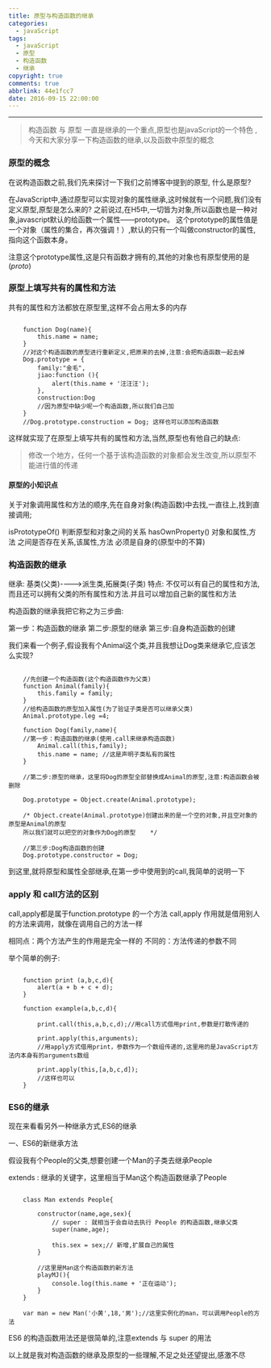 ```yaml
---
title: 原型与构造函数的继承
categories:
  - javaScript
tags:
  - javaScript
  - 原型
  - 构造函数
  - 继承
copyright: true
comments: true
abbrlink: 44e1fcc7
date: 2016-09-15 22:00:00
---
```


<hr style='filter:progid:DXImageTransform.Microsoft.Glow(color=#FF0000,strength=10)' color='#FF0000' size='1' />

> 构造函数 与 原型 一直是继承的一个重点,原型也是javaScript的一个特色 , 今天和大家分享一下构造函数的继承,以及函数中原型的概念

<!--more-->

### 原型的概念

在说构造函数之前,我们先来探讨一下我们之前博客中提到的原型, 什么是原型?

在JavaScript中,通过原型可以实现对象的属性继承,这时候就有一个问题,我们没有定义原型,原型是怎么来的?
之前说过,在H5中,一切皆为对象,所以函数也是一种对象,javascript默认的给函数一个属性——prototype。
这个prototype的属性值是一个对象（属性的集合，再次强调！）,默认的只有一个叫做constructor的属性,指向这个函数本身。

注意这个prototype属性,这是只有函数才拥有的,其他的对象也有原型使用的是(_proto_)

### 原型上填写共有的属性和方法

共有的属性和方法都放在原型里,这样不会占用太多的内存

```

	function Dog(name){
		this.name = name;
	}
	//对这个构造函数的原型进行重新定义,把原来的去掉,注意:会把构造函数一起去掉
	Dog.prototype = {
		family:"金毛",
		jiao:function (){
			alert(this.name + '汪汪汪');
		},
		construction:Dog
		//因为原型中缺少呢一个构造函数,所以我们自己加
	}
	//Dog.prototype.construction = Dog; 这样也可以添加构造函数
```

这样就实现了在原型上填写共有的属性和方法,当然,原型也有他自己的缺点:

>修改一个地方，任何一个基于该构造函数的对象都会发生改变,所以原型不能进行值的传递

#### 原型的小知识点

关于对象调用属性和方法的顺序,先在自身对象(构造函数)中去找,一直往上,找到直接调用;

isPrototypeOf() 判断原型和对象之间的关系
hasOwnProperty() 对象和属性,方法 之间是否存在关系,该属性,方法 必须是自身的(原型中的不算)

### 构造函数的继承

继承: 基类(父类)---->派生类,拓展类(子类)
特点: 不仅可以有自己的属性和方法,而且还可以拥有父类的所有属性和方法.并且可以增加自己新的属性和方法

构造函数的继承我把它称之为三步曲:

第一步：构造函数的继承
第二步:原型的继承
第三步:自身构造函数的创建

我们来看一个例子,假设我有个Animal这个类,并且我想让Dog类来继承它,应该怎么实现?

```

	//先创建一个构造函数(这个构造函数作为父类)
	function Animal(family){
		this.family = family;
	}
	//给构造函数的原型加入属性(为了验证子类是否可以继承父类)
	Animal.prototype.leg =4;

	function Dog(family,name){
	//第一步：构造函数的继承(使用.call来继承构造函数)
		Animal.call(this,family);
		this.name = name; //这是声明子类私有的属性
	}

	//第二步:原型的继承，这里将Dog的原型全部替换成Animal的原型,注意:构造函数会被删除

	Dog.prototype = Object.create(Animal.prototype);

	/* Object.create(Animal.prototype)创建出来的是一个空的对象,并且空对象的原型是Animal的原型
	所以我们就可以把空的对象作为Dog的原型	*/

	//第三步:Dog构造函数的创建
	Dog.prototype.constructor = Dog;
```

到这里,就将原型和属性全部继承,在第一步中使用到的call,我简单的说明一下

### apply 和 call方法的区别

call,apply都是属于function.prototype 的一个方法
call,apply 作用就是借用别人的方法来调用，就像在调用自己的方法一样

相同点：两个方法产生的作用是完全一样的
不同的：方法传递的参数不同

举个简单的例子:

```

	function print (a,b,c,d){
		alert(a + b + c + d);
	}

	function example(a,b,c,d){

		print.call(this,a,b,c,d);//用call方式借用print,参数是打散传递的

		print.apply(this,arguments);
		//用apply方式借用print，参数作为一个数组传递的,这里用的是JavaScript方法内本身有的arguments数组

		print.apply(this,[a,b,c,d]);
		//这样也可以
	}
```

### ES6的继承

现在来看看另外一种继承方式,ES6的继承

一、ES6的新继承方法

假设我有个People的父类,想要创建一个Man的子类去继承People

extends :  继承的关键字，这里相当于Man这个构造函数继承了People

```

	class Man extends People{

		constructor(name,age,sex){
			// super : 就相当于会自动去执行 People 的构造函数,继承父类
			super(name,age);

			this.sex = sex;// 新增,扩展自己的属性
		}

		//这里是Man这个构造函数的新方法
		playMJ(){
			console.log(this.name + '正在运动');
		}
	}

	var man = new Man('小黄',18,'男');//这里实例化的man，可以调用People的方法
```

ES6 的构造函数用法还是很简单的,注意extends 与 super 的用法

以上就是我对构造函数的继承及原型的一些理解,不足之处还望提出,感激不尽















